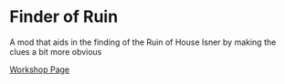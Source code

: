 # Finder of Ruin
A mod that aids in the finding of the Ruin of House Isner by making the clues a bit more obvious

[Workshop Page](https://steamcommunity.com/sharedfiles/filedetails/?id=2812261314)
